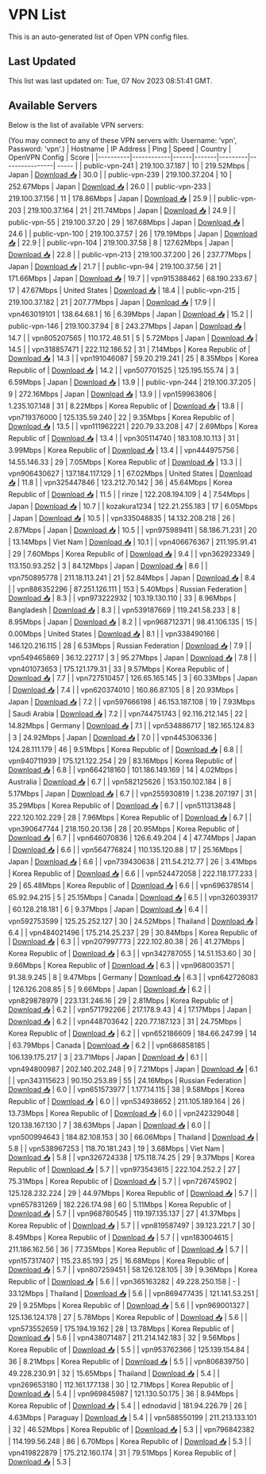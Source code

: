 # VPN List

This is an auto-generated list of Open VPN config files.

## Last Updated

This list was last updated on: Tue, 07 Nov 2023 08:51:41 GMT.

## Available Servers

Below is the list of available VPN servers:

(You may connect to any of these VPN servers with: Username: 'vpn', Password: 'vpn'.)
| Hostname | IP Address | Ping | Speed | Country | OpenVPN Config | Score |
|----------|------------|------|-------|---------|----------------| ----- |
| public-vpn-241 | 219.100.37.187 | 10 | 219.52Mbps | Japan | [Download 📥](./configs/server_0_JP.ovpn) | 30.0 |
| public-vpn-239 | 219.100.37.204 | 10 | 252.67Mbps | Japan | [Download 📥](./configs/server_1_JP.ovpn) | 26.0 |
| public-vpn-233 | 219.100.37.156 | 11 | 178.86Mbps | Japan | [Download 📥](./configs/server_2_JP.ovpn) | 25.9 |
| public-vpn-203 | 219.100.37.164 | 21 | 211.74Mbps | Japan | [Download 📥](./configs/server_3_JP.ovpn) | 24.9 |
| public-vpn-55 | 219.100.37.20 | 29 | 167.68Mbps | Japan | [Download 📥](./configs/server_4_JP.ovpn) | 24.6 |
| public-vpn-100 | 219.100.37.57 | 26 | 179.19Mbps | Japan | [Download 📥](./configs/server_5_JP.ovpn) | 22.9 |
| public-vpn-104 | 219.100.37.58 | 8 | 127.62Mbps | Japan | [Download 📥](./configs/server_6_JP.ovpn) | 22.8 |
| public-vpn-213 | 219.100.37.200 | 26 | 237.77Mbps | Japan | [Download 📥](./configs/server_7_JP.ovpn) | 21.7 |
| public-vpn-94 | 219.100.37.56 | 21 | 171.66Mbps | Japan | [Download 📥](./configs/server_8_JP.ovpn) | 19.7 |
| vpn915388462 | 68.190.233.67 | 17 | 47.67Mbps | United States | [Download 📥](./configs/server_9_US.ovpn) | 18.4 |
| public-vpn-215 | 219.100.37.182 | 21 | 207.77Mbps | Japan | [Download 📥](./configs/server_10_JP.ovpn) | 17.9 |
| vpn463019101 | 138.64.68.1 | 16 | 6.39Mbps | Japan | [Download 📥](./configs/server_11_JP.ovpn) | 15.2 |
| public-vpn-146 | 219.100.37.94 | 8 | 243.27Mbps | Japan | [Download 📥](./configs/server_12_JP.ovpn) | 14.7 |
| vpn805207565 | 110.172.48.51 | 5 | 5.72Mbps | Japan | [Download 📥](./configs/server_13_JP.ovpn) | 14.5 |
| vpn318857471 | 222.112.186.52 | 31 | 7.14Mbps | Korea Republic of | [Download 📥](./configs/server_14_KR.ovpn) | 14.3 |
| vpn191046087 | 59.20.219.241 | 25 | 8.35Mbps | Korea Republic of | [Download 📥](./configs/server_15_KR.ovpn) | 14.2 |
| vpn507701525 | 125.195.155.74 | 3 | 6.59Mbps | Japan | [Download 📥](./configs/server_16_JP.ovpn) | 13.9 |
| public-vpn-244 | 219.100.37.205 | 9 | 272.16Mbps | Japan | [Download 📥](./configs/server_17_JP.ovpn) | 13.9 |
| vpn159963806 | 1.235.107.148 | 31 | 8.22Mbps | Korea Republic of | [Download 📥](./configs/server_18_KR.ovpn) | 13.8 |
| vpn719376000 | 125.135.59.240 | 22 | 9.35Mbps | Korea Republic of | [Download 📥](./configs/server_19_KR.ovpn) | 13.5 |
| vpn111962221 | 220.79.33.208 | 47 | 2.69Mbps | Korea Republic of | [Download 📥](./configs/server_20_KR.ovpn) | 13.4 |
| vpn305114740 | 183.108.10.113 | 31 | 3.99Mbps | Korea Republic of | [Download 📥](./configs/server_21_KR.ovpn) | 13.4 |
| vpn444975756 | 14.55.146.33 | 29 | 7.05Mbps | Korea Republic of | [Download 📥](./configs/server_22_KR.ovpn) | 13.3 |
| vpn906430627 | 137.184.117.129 | 1 | 67.02Mbps | United States | [Download 📥](./configs/server_23_US.ovpn) | 11.8 |
| vpn325447846 | 123.212.70.142 | 36 | 45.64Mbps | Korea Republic of | [Download 📥](./configs/server_24_KR.ovpn) | 11.5 |
| rinze | 122.208.194.109 | 4 | 7.54Mbps | Japan | [Download 📥](./configs/server_25_JP.ovpn) | 10.7 |
| kozakura1234 | 122.21.255.183 | 17 | 6.05Mbps | Japan | [Download 📥](./configs/server_26_JP.ovpn) | 10.5 |
| vpn335048835 | 14.132.208.218 | 26 | 2.87Mbps | Japan | [Download 📥](./configs/server_27_JP.ovpn) | 10.5 |
| vpn975989411 | 58.186.71.231 | 20 | 13.14Mbps | Viet Nam | [Download 📥](./configs/server_28_VN.ovpn) | 10.1 |
| vpn406676367 | 211.195.91.41 | 29 | 7.60Mbps | Korea Republic of | [Download 📥](./configs/server_29_KR.ovpn) | 9.4 |
| vpn362923349 | 113.150.93.252 | 3 | 84.12Mbps | Japan | [Download 📥](./configs/server_30_JP.ovpn) | 8.6 |
| vpn750895778 | 211.18.113.241 | 21 | 52.84Mbps | Japan | [Download 📥](./configs/server_31_JP.ovpn) | 8.4 |
| vpn886352296 | 87.251.126.111 | 153 | 5.40Mbps | Russian Federation | [Download 📥](./configs/server_32_RU.ovpn) | 8.3 |
| vpn973222932 | 103.19.130.110 | 33 | 8.96Mbps | Bangladesh | [Download 📥](./configs/server_33_BD.ovpn) | 8.3 |
| vpn539187669 | 119.241.58.233 | 8 | 8.95Mbps | Japan | [Download 📥](./configs/server_34_JP.ovpn) | 8.2 |
| vpn968712371 | 98.41.106.135 | 15 | 0.00Mbps | United States | [Download 📥](./configs/server_35_US.ovpn) | 8.1 |
| vpn338490166 | 146.120.216.115 | 28 | 6.53Mbps | Russian Federation | [Download 📥](./configs/server_36_RU.ovpn) | 7.9 |
| vpn549465869 | 36.12.227.17 | 3 | 95.27Mbps | Japan | [Download 📥](./configs/server_37_JP.ovpn) | 7.8 |
| vpn401073653 | 175.121.179.31 | 33 | 9.57Mbps | Korea Republic of | [Download 📥](./configs/server_38_KR.ovpn) | 7.7 |
| vpn727510457 | 126.65.165.145 | 3 | 60.33Mbps | Japan | [Download 📥](./configs/server_39_JP.ovpn) | 7.4 |
| vpn620374010 | 160.86.87.105 | 8 | 20.93Mbps | Japan | [Download 📥](./configs/server_40_JP.ovpn) | 7.2 |
| vpn597666198 | 46.153.187.108 | 19 | 7.93Mbps | Saudi Arabia | [Download 📥](./configs/server_41_SA.ovpn) | 7.2 |
| vpn744751743 | 92.116.212.145 | 22 | 14.82Mbps | Germany | [Download 📥](./configs/server_42_DE.ovpn) | 7.1 |
| vpn534886717 | 182.165.124.83 | 3 | 24.92Mbps | Japan | [Download 📥](./configs/server_43_JP.ovpn) | 7.0 |
| vpn445306336 | 124.28.111.179 | 46 | 9.51Mbps | Korea Republic of | [Download 📥](./configs/server_44_KR.ovpn) | 6.8 |
| vpn940711939 | 175.121.122.254 | 29 | 83.16Mbps | Korea Republic of | [Download 📥](./configs/server_45_KR.ovpn) | 6.8 |
| vpn664218160 | 101.186.149.169 | 14 | 4.02Mbps | Australia | [Download 📥](./configs/server_46_AU.ovpn) | 6.7 |
| vpn582125626 | 153.150.102.184 | 8 | 5.17Mbps | Japan | [Download 📥](./configs/server_47_JP.ovpn) | 6.7 |
| vpn255930819 | 1.238.207.197 | 31 | 35.29Mbps | Korea Republic of | [Download 📥](./configs/server_48_KR.ovpn) | 6.7 |
| vpn511313848 | 222.120.102.229 | 28 | 7.96Mbps | Korea Republic of | [Download 📥](./configs/server_49_KR.ovpn) | 6.7 |
| vpn390647744 | 218.150.20.136 | 28 | 20.95Mbps | Korea Republic of | [Download 📥](./configs/server_50_KR.ovpn) | 6.7 |
| vpn646070836 | 126.6.49.204 | 4 | 47.74Mbps | Japan | [Download 📥](./configs/server_51_JP.ovpn) | 6.6 |
| vpn564776824 | 110.135.120.88 | 17 | 25.16Mbps | Japan | [Download 📥](./configs/server_52_JP.ovpn) | 6.6 |
| vpn739430638 | 211.54.212.77 | 26 | 3.41Mbps | Korea Republic of | [Download 📥](./configs/server_53_KR.ovpn) | 6.6 |
| vpn524472058 | 222.118.177.233 | 29 | 65.48Mbps | Korea Republic of | [Download 📥](./configs/server_54_KR.ovpn) | 6.6 |
| vpn696378514 | 65.92.94.215 | 5 | 25.15Mbps | Canada | [Download 📥](./configs/server_55_CA.ovpn) | 6.5 |
| vpn326039317 | 60.128.218.181 | 6 | 9.37Mbps | Japan | [Download 📥](./configs/server_56_JP.ovpn) | 6.4 |
| vpn592753599 | 125.25.252.127 | 30 | 24.52Mbps | Thailand | [Download 📥](./configs/server_57_TH.ovpn) | 6.4 |
| vpn484021496 | 175.214.25.237 | 29 | 30.84Mbps | Korea Republic of | [Download 📥](./configs/server_58_KR.ovpn) | 6.3 |
| vpn207997773 | 222.102.80.38 | 26 | 41.27Mbps | Korea Republic of | [Download 📥](./configs/server_59_KR.ovpn) | 6.3 |
| vpn342787055 | 14.51.153.60 | 30 | 9.66Mbps | Korea Republic of | [Download 📥](./configs/server_60_KR.ovpn) | 6.3 |
| vpn968003571 | 91.38.9.245 | 8 | 9.47Mbps | Germany | [Download 📥](./configs/server_61_DE.ovpn) | 6.3 |
| vpn642726083 | 126.126.208.85 | 5 | 9.66Mbps | Japan | [Download 📥](./configs/server_62_JP.ovpn) | 6.2 |
| vpn829878979 | 223.131.246.16 | 29 | 2.81Mbps | Korea Republic of | [Download 📥](./configs/server_63_KR.ovpn) | 6.2 |
| vpn571792266 | 217.178.9.43 | 4 | 17.17Mbps | Japan | [Download 📥](./configs/server_64_JP.ovpn) | 6.2 |
| vpn448703642 | 220.77.187.123 | 31 | 24.75Mbps | Korea Republic of | [Download 📥](./configs/server_65_KR.ovpn) | 6.2 |
| vpn652186609 | 184.66.247.99 | 14 | 63.79Mbps | Canada | [Download 📥](./configs/server_66_CA.ovpn) | 6.2 |
| vpn686858185 | 106.139.175.217 | 3 | 23.71Mbps | Japan | [Download 📥](./configs/server_67_JP.ovpn) | 6.1 |
| vpn494800987 | 202.140.202.248 | 9 | 7.21Mbps | Japan | [Download 📥](./configs/server_68_JP.ovpn) | 6.1 |
| vpn343115623 | 90.150.253.89 | 55 | 24.16Mbps | Russian Federation | [Download 📥](./configs/server_69_RU.ovpn) | 6.0 |
| vpn651573977 | 1.177.14.115 | 38 | 9.58Mbps | Korea Republic of | [Download 📥](./configs/server_70_KR.ovpn) | 6.0 |
| vpn534938652 | 211.105.189.164 | 26 | 13.73Mbps | Korea Republic of | [Download 📥](./configs/server_71_KR.ovpn) | 6.0 |
| vpn242329048 | 120.138.167.130 | 7 | 38.63Mbps | Japan | [Download 📥](./configs/server_72_JP.ovpn) | 6.0 |
| vpn500994643 | 184.82.108.153 | 30 | 66.06Mbps | Thailand | [Download 📥](./configs/server_73_TH.ovpn) | 5.8 |
| vpn538967253 | 118.70.181.243 | 19 | 3.68Mbps | Viet Nam | [Download 📥](./configs/server_74_VN.ovpn) | 5.8 |
| vpn326724338 | 175.118.74.25 | 29 | 9.37Mbps | Korea Republic of | [Download 📥](./configs/server_75_KR.ovpn) | 5.7 |
| vpn973543615 | 222.104.252.2 | 27 | 75.31Mbps | Korea Republic of | [Download 📥](./configs/server_76_KR.ovpn) | 5.7 |
| vpn726745902 | 125.128.232.224 | 29 | 44.97Mbps | Korea Republic of | [Download 📥](./configs/server_77_KR.ovpn) | 5.7 |
| vpn657831269 | 182.226.174.98 | 60 | 5.11Mbps | Korea Republic of | [Download 📥](./configs/server_78_KR.ovpn) | 5.7 |
| vpn968780545 | 119.197.135.137 | 27 | 41.37Mbps | Korea Republic of | [Download 📥](./configs/server_79_KR.ovpn) | 5.7 |
| vpn819587497 | 39.123.221.7 | 30 | 8.49Mbps | Korea Republic of | [Download 📥](./configs/server_80_KR.ovpn) | 5.7 |
| vpn183004615 | 211.186.162.56 | 36 | 77.35Mbps | Korea Republic of | [Download 📥](./configs/server_81_KR.ovpn) | 5.7 |
| vpn157317407 | 115.23.85.193 | 25 | 16.68Mbps | Korea Republic of | [Download 📥](./configs/server_82_KR.ovpn) | 5.7 |
| vpn807259451 | 58.126.128.105 | 39 | 9.36Mbps | Korea Republic of | [Download 📥](./configs/server_83_KR.ovpn) | 5.6 |
| vpn365163282 | 49.228.250.158 | - | 33.12Mbps | Thailand | [Download 📥](./configs/server_84_TH.ovpn) | 5.6 |
| vpn869477435 | 121.141.53.251 | 29 | 9.25Mbps | Korea Republic of | [Download 📥](./configs/server_85_KR.ovpn) | 5.6 |
| vpn969001327 | 125.136.124.178 | 27 | 5.78Mbps | Korea Republic of | [Download 📥](./configs/server_86_KR.ovpn) | 5.6 |
| vpn573552659 | 175.194.19.162 | 28 | 13.78Mbps | Korea Republic of | [Download 📥](./configs/server_87_KR.ovpn) | 5.6 |
| vpn438071487 | 211.214.142.183 | 32 | 9.56Mbps | Korea Republic of | [Download 📥](./configs/server_88_KR.ovpn) | 5.5 |
| vpn953762366 | 125.139.154.84 | 36 | 8.21Mbps | Korea Republic of | [Download 📥](./configs/server_89_KR.ovpn) | 5.5 |
| vpn806839750 | 49.228.230.91 | 32 | 15.65Mbps | Thailand | [Download 📥](./configs/server_90_TH.ovpn) | 5.4 |
| vpn269653180 | 112.161.177.138 | 30 | 12.71Mbps | Korea Republic of | [Download 📥](./configs/server_91_KR.ovpn) | 5.4 |
| vpn969845987 | 121.130.50.175 | 36 | 8.94Mbps | Korea Republic of | [Download 📥](./configs/server_92_KR.ovpn) | 5.4 |
| ednodavid | 181.94.226.79 | 26 | 4.63Mbps | Paraguay | [Download 📥](./configs/server_93_PY.ovpn) | 5.4 |
| vpn588550199 | 211.213.133.101 | 32 | 46.52Mbps | Korea Republic of | [Download 📥](./configs/server_94_KR.ovpn) | 5.3 |
| vpn796842382 | 114.199.56.248 | 86 | 6.70Mbps | Korea Republic of | [Download 📥](./configs/server_95_KR.ovpn) | 5.3 |
| vpn419822879 | 175.212.160.174 | 31 | 79.51Mbps | Korea Republic of | [Download 📥](./configs/server_96_KR.ovpn) | 5.3 |
